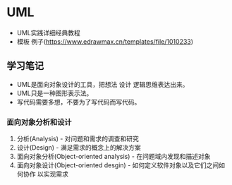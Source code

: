 # UML
- UML实践详细经典教程
- 模板 例子(https://www.edrawmax.cn/templates/file/1010233)

## 学习笔记
- UML是面向对象设计的工具，把想法 设计 逻辑思维表达出来。
- UML只是一种图形表示法。
- 写代码需要多想，不要为了写代码而写代码。

### 面向对象分析和设计
1. 分析(Analysis) - 对问题和需求的调查和研究
2. 设计(Design) - 满足需求的概念上的解决方案
3. 面向对象分析(Object-oriented analysis) - 在问题域内发现和描述对象
4. 面向对象设计(Object-oriented desgin) - 如何定义软件对象以及它们之间如何协作 以实现需求

